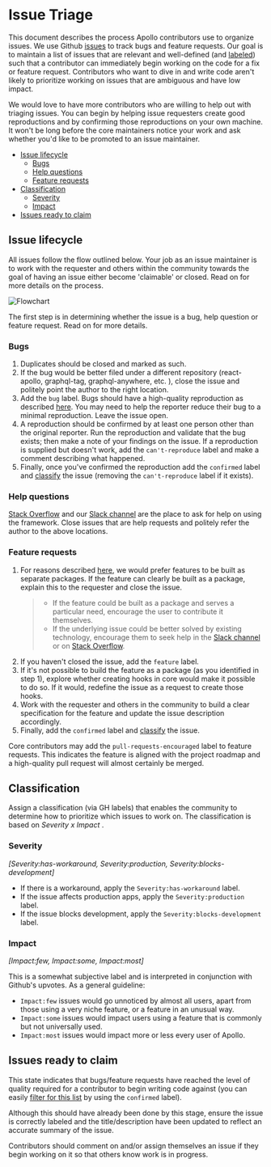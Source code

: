# Issue Triage

This document describes the process Apollo contributors use to organize issues. We use Github [issues](https://github.com/apollographql/apollo-client/issues) to track bugs and feature requests. Our goal is to maintain a list of issues that are relevant and well-defined (and [labeled](https://github.com/apollographql/apollo-client/labels)) such that a contributor can immediately begin working on the code for a fix or feature request. Contributors who want to dive in and write code aren't likely to prioritize working on issues that are ambiguous and have low impact.

We would love to have more contributors who are willing to help out with triaging issues. You can begin by helping issue requesters create good reproductions and by confirming those reproductions on your own machine. It won't be long before the core maintainers notice your work and ask whether you'd like to be promoted to an issue maintainer.

- [Issue lifecycle](#issue-lifecycle)
  - [Bugs](#bugs)
  - [Help questions](#help-questions)
  - [Feature requests](#feature-requests)
- [Classification](#classification)
  - [Severity](#severity)
  - [Impact](#impact)
- [Issues ready to claim](#issues-ready-to-claim)

## Issue lifecycle

All issues follow the flow outlined below. Your job as an issue maintainer is to work with the requester and others within the community towards the goal of having an issue either become 'claimable' or closed. Read on for more details on the process.

![Flowchart](IssueTriageFlow.png "Issue Lifecycle")

The first step is in determining whether the issue is a bug, help question or feature request. Read on for more details.

### Bugs

1. Duplicates should be closed and marked as such.
2. If the bug would be better filed under a different repository (react-apollo, graphql-tag, graphql-anywhere, etc. ), close the issue and politely point the author to the right location.
3. Add the `bug` label. Bugs should have a high-quality reproduction as described [here](CONTRIBUTING.md#reporting-bugs). You may need to help the reporter reduce their bug to a minimal reproduction. Leave the issue open.
4. A reproduction should be confirmed by at least one person other than the original reporter. Run the reproduction and validate that the bug exists; then make a note of your findings on the issue. If a reproduction is supplied but doesn't work, add the `can't-reproduce` label and make a comment describing what happened.
5. Finally, once you've confirmed the reproduction add the `confirmed` label and [classify](#classification) the issue (removing the `can't-reproduce` label if it exists).

### Help questions

[Stack Overflow](http://stackoverflow.com/questions/tagged/apollo) and our [Slack channel](http://dev.apollodata.com/#slack) are the place to ask for help on using the framework. Close issues that are help requests and politely refer the author to the above locations.

### Feature requests

1. For reasons described [here](CONTRIBUTING.md#feature-requests), we would prefer features to be built as separate packages. If the feature can clearly be built as a package, explain this to the requester and close the issue.
   > - If the feature could be built as a package and serves a particular need, encourage the user to contribute it themselves.
   > - If the underlying issue could be better solved by existing technology, encourage them to seek help in the [Slack channel](http://dev.apollodata.com/#slack) or on [Stack Overflow](http://stackoverflow.com/questions/tagged/apollo).
2. If you haven't closed the issue, add the `feature` label.
3. If it's not possible to build the feature as a package (as you identified in step 1), explore whether creating hooks in core would make it possible to do so. If it would, redefine the issue as a request to create those hooks.
4. Work with the requester and others in the community to build a clear specification for the feature and update the issue description accordingly.
5. Finally, add the `confirmed` label and [classify](#classification) the issue.

Core contributors may add the `pull-requests-encouraged` label to feature requests. This indicates the feature is aligned with the project roadmap and a high-quality pull request will almost certainly be merged.

<h2 id="classification">Classification</h2>

Assign a classification (via GH labels) that enables the community to determine how to prioritize which issues to work on. The classification is based on _Severity x Impact_ .

### Severity

_[Severity:has-workaround, Severity:production, Severity:blocks-development]_

- If there is a workaround, apply the `Severity:has-workaround` label.
- If the issue affects production apps, apply the `Severity:production` label.
- If the issue blocks development, apply the `Severity:blocks-development` label.

### Impact

_[Impact:few, Impact:some, Impact:most]_

This is a somewhat subjective label and is interpreted in conjunction with Github's upvotes. As a general guideline:

- `Impact:few` issues would go unnoticed by almost all users, apart from those using a very niche feature, or a feature in an unusual way.
- `Impact:some` issues would impact users using a feature that is commonly but not universally used.
- `Impact:most` issues would impact more or less every user of Apollo.

## Issues ready to claim

This state indicates that bugs/feature requests have reached the level of quality
required for a contributor to begin writing code against (you can easily [filter for this list](https://github.com/apollographql/apollo-client/labels/confirmed) by using the `confirmed` label).

Although this should have already been done by this stage, ensure the issue is
correctly labeled and the title/description have been updated to reflect an
accurate summary of the issue.

Contributors should comment on and/or assign themselves an issue if they begin working on it so that others know work is in progress.

